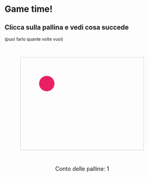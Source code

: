 # **Game time!**
## Clicca sulla pallina e vedi cosa succede
(puoi farlo quante volte vuoi)


<div class="your-custom-html">
  <!-- HTML content goes here -->
</div>










<div style="position: relative; height: 300px; width: 400px; margin: 50px auto; overflow: hidden; border: 1px solid #ccc;" id="ball-container">
    <div class="ball" onclick="duplicateBall(this)"></div>
</div>
<div id="counter" style="text-align: center; font-size: 18px; margin-top: 10px;">
    Conto delle palline: <span id="ball-count">1</span>
</div>

<style>
    .ball {
        width: 50px;
        height: 50px;
        background-color: #e92063;
        border-radius: 50%;
        position: absolute;
        top: 0;
        left: 50%;
        transform: translateX(-50%);
        cursor: pointer;
        animation: circularMove 4s infinite ease-in-out;
    }

    /* Initial circular movement pattern for the first ball */
    @keyframes circularMove {
        0% { top: 20%; left: 20%; }
        25% { top: 20%; left: 80%; }
        50% { top: 80%; left: 80%; }
        75% { top: 80%; left: 20%; }
        100% { top: 20%; left: 20%; }
    }

    /* Random bounce animations for duplicated balls */
    @keyframes randomBounce {
        0% { transform: translate(0, 0); }
        25% { transform: translate(40px, -60px); }
        50% { transform: translate(-50px, 50px); }
        75% { transform: translate(30px, 70px); }
        100% { transform: translate(0, 0); }
    }
</style>

<script>
    let ballCount = 1; // Start with 1 since the initial ball is already in place

    function updateCounter() {
        document.getElementById('ball-count').innerText = ballCount;
    }

    function duplicateBall(originalBall) {
        // Clone the ball element
        const newBall = originalBall.cloneNode(true);
        
        // Randomize size and color for each new ball
        newBall.style.width = `${20 + Math.random() * 50}px`;
        newBall.style.height = newBall.style.width;
        newBall.style.backgroundColor = `#${Math.floor(Math.random() * 16777215).toString(16)}`;

        // Set a random position within the container for the new ball
        newBall.style.top = `${Math.random() * 80}%`;
        newBall.style.left = `${Math.random() * 80}%`;

        // Set a unique random bounce animation duration
        const randomDuration = 2 + Math.random() * 3;
        newBall.style.animation = `randomBounce ${randomDuration}s infinite alternate ease-in-out`;

        // Append the new ball to the container
        document.getElementById('ball-container').appendChild(newBall);

        // Add the same onclick function to the new ball so it can duplicate itself
        newBall.onclick = function() { duplicateBall(newBall); };

        // Update the counter
        ballCount++;
        updateCounter();
    }
</script>
